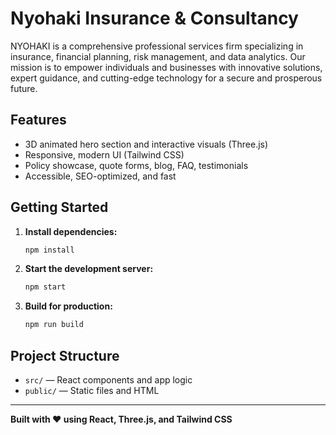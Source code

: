 # Nyohaki Insurance & Consultancy

NYOHAKI is a comprehensive professional services firm specializing in insurance, financial planning, risk management, and data analytics. Our mission is to empower individuals and businesses with innovative solutions, expert guidance, and cutting-edge technology for a secure and prosperous future.

## Features
- 3D animated hero section and interactive visuals (Three.js)
- Responsive, modern UI (Tailwind CSS)
- Policy showcase, quote forms, blog, FAQ, testimonials
- Accessible, SEO-optimized, and fast

## Getting Started
1. **Install dependencies:**
   ```bash
   npm install
   ```
2. **Start the development server:**
   ```bash
   npm start
   ```
3. **Build for production:**
   ```bash
   npm run build
   ```

## Project Structure
- `src/` — React components and app logic
- `public/` — Static files and HTML

---

**Built with ❤️ using React, Three.js, and Tailwind CSS**

